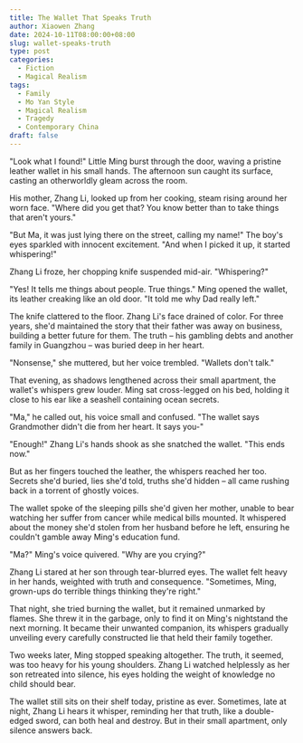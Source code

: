 ```yaml
---
title: The Wallet That Speaks Truth
author: Xiaowen Zhang
date: 2024-10-11T08:00:00+08:00
slug: wallet-speaks-truth
type: post
categories:
  - Fiction
  - Magical Realism
tags:
  - Family
  - Mo Yan Style
  - Magical Realism
  - Tragedy
  - Contemporary China
draft: false
---
```


"Look what I found!" Little Ming burst through the door, waving a pristine leather wallet in his small hands. The afternoon sun caught its surface, casting an otherworldly gleam across the room.

His mother, Zhang Li, looked up from her cooking, steam rising around her worn face. "Where did you get that? You know better than to take things that aren't yours."

"But Ma, it was just lying there on the street, calling my name!" The boy's eyes sparkled with innocent excitement. "And when I picked it up, it started whispering!"

Zhang Li froze, her chopping knife suspended mid-air. "Whispering?"

"Yes! It tells me things about people. True things." Ming opened the wallet, its leather creaking like an old door. "It told me why Dad really left."

The knife clattered to the floor. Zhang Li's face drained of color. For three years, she'd maintained the story that their father was away on business, building a better future for them. The truth – his gambling debts and another family in Guangzhou – was buried deep in her heart.

"Nonsense," she muttered, but her voice trembled. "Wallets don't talk."

That evening, as shadows lengthened across their small apartment, the wallet's whispers grew louder. Ming sat cross-legged on his bed, holding it close to his ear like a seashell containing ocean secrets.

"Ma," he called out, his voice small and confused. "The wallet says Grandmother didn't die from her heart. It says you-"

"Enough!" Zhang Li's hands shook as she snatched the wallet. "This ends now."

But as her fingers touched the leather, the whispers reached her too. Secrets she'd buried, lies she'd told, truths she'd hidden – all came rushing back in a torrent of ghostly voices.

The wallet spoke of the sleeping pills she'd given her mother, unable to bear watching her suffer from cancer while medical bills mounted. It whispered about the money she'd stolen from her husband before he left, ensuring he couldn't gamble away Ming's education fund.

"Ma?" Ming's voice quivered. "Why are you crying?"

Zhang Li stared at her son through tear-blurred eyes. The wallet felt heavy in her hands, weighted with truth and consequence. "Sometimes, Ming, grown-ups do terrible things thinking they're right."

That night, she tried burning the wallet, but it remained unmarked by flames. She threw it in the garbage, only to find it on Ming's nightstand the next morning. It became their unwanted companion, its whispers gradually unveiling every carefully constructed lie that held their family together.

Two weeks later, Ming stopped speaking altogether. The truth, it seemed, was too heavy for his young shoulders. Zhang Li watched helplessly as her son retreated into silence, his eyes holding the weight of knowledge no child should bear.

The wallet still sits on their shelf today, pristine as ever. Sometimes, late at night, Zhang Li hears it whisper, reminding her that truth, like a double-edged sword, can both heal and destroy. But in their small apartment, only silence answers back.